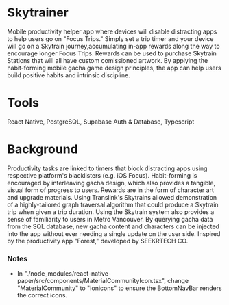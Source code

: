 # Skytrainer

Mobile productivity helper app where devices will disable distracting apps to help users go on "Focus Trips." Simply set a trip timer and your device will go on a Skytrain journey,accumulating in-app rewards along the way to encourage longer Focus Trips. Rewards can be used to purchase Skytrain Stations that will all have custom comissioned artwork. By applying the habit-forming mobile gacha game design principles, the app can help users build positive habits and intrinsic discipline.

# Tools

React Native, PostgreSQL, Supabase Auth & Database, Typescript

# Background

Productivity tasks are linked to timers that block distracting apps using respective platform's blacklisters (e.g. iOS Focus). Habit-forming is
encouraged by interleaving gacha design, which also provides a tangible, visual form of progress to users. Rewards are in the form of character art and
upgrade materials. Using Translink's Skytrains allowed demonstration of a highly-tailored graph traversal algorithm that could produce a Skytrain
trip when given a trip duration. Using the Skytrain system also provides a sense of familiarity to users in Metro Vancouver. By querying gacha data from the SQL database,
new gacha content and characters can be injected into the app without ever needing a single update on the user side.
Inspired by the productivity app "Forest," developed by SEEKRTECH CO.

### Notes

- In "./node_modules/react-native-paper/src/components/MaterialCommunityIcon.tsx", change "MaterialCommunity" to "Ionicons" to ensure the BottomNavBar renders the correct icons.
